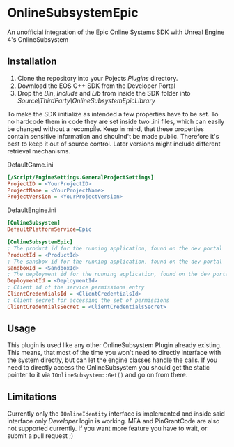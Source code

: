 # OnlineSubsystemEpic
An unofficial integration of the Epic Online Systems SDK with Unreal Engine 4's OnlineSubsystem

## Installation
1. Clone the repository into your Pojects _Plugins_ directory.
2. Download the EOS C++ SDK from the Developer Portal
3. Drop the _Bin_, _Include_ and _Lib_ from inside the SDK folder into _Source\ThirdParty\OnlineSubsystemEpicLibrary_

To make the SDK initialize as intended a few properties have to be set. To no hardcode them in code they are set inside two .ini files, which can easily be changed without a recompile. Keep in mind, that these properties contain sensitive information and shoulnd't be made public. Therefore it's best to keep it out of source control. Later versions might include different retrieval mechanisms.

DefaultGame.ini
```ini
[/Script/EngineSettings.GeneralProjectSettings]
ProjectID = <YourProjectID>
ProjectName = <YourProjectName>
ProjectVersion = <YourProjectVersion>
```
DefaultEngine.ini
```ini
[OnlineSubsystem]
DefaultPlatformService=Epic

[OnlineSubsystemEpic]
; The product id for the running application, found on the dev portal
ProductId = <ProductId>
; The sandbox id for the running application, found on the dev portal
SandboxId = <SandboxId>
; The deployment id for the running application, found on the dev portal
DeploymentId = <DeploymentId>
; Client id of the service permissions entry
ClientCredentialsId = <ClientCredentialsId>
; Client secret for accessing the set of permissions
ClientCredentialsSecret = <ClientCredentialsSecret>
```


## Usage
This plugin is used like any other OnlineSubsystem Plugin already existing. This means, that most of the time you won't need to directly interface with the system directly, but can let the engine classes handle the calls.
If you need to directly access the OnlineSubsystem you should get the static pointer to it via `IOnlineSubsystem::Get()` and go on from there.

## Limitations
Currently only the `IOnlineIdentity` interface is implemented and inside said interface only _Developer_ login is working. MFA and PinGrantCode are also not supported currently.
If you want more feature you have to wait, or submit a pull request ;)